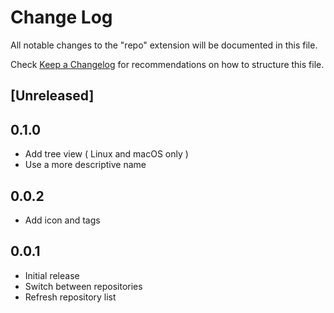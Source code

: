 # Change Log

All notable changes to the "repo" extension will be documented in this file.

Check [Keep a Changelog](http://keepachangelog.com/) for recommendations on how to structure this file.

## [Unreleased]

## 0.1.0

- Add tree view ( Linux and macOS only )
- Use a more descriptive name

## 0.0.2

- Add icon and tags

## 0.0.1

- Initial release
- Switch between repositories
- Refresh repository list
